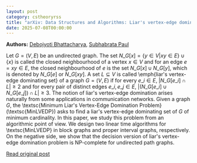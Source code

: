 ```yaml
---
layout: post
category: cstheoryrss
title: "arXiv: Data Structures and Algorithms: Liar's vertex-edge domination in subclasses of chordal graphs"
date: 2025-07-08T00:00:00
---
```


**Authors:** [Debojyoti Bhattacharya](https://dblp.uni-trier.de/search?q=Debojyoti+Bhattacharya), [Subhabrata Paul](https://dblp.uni-trier.de/search?q=Subhabrata+Paul)

Let $G=(V, E)$ be an undirected graph. The set $N\_G[x]=\{y\in V|xy\in E\}\cup
\{x\}$ is called the closed neighbourhood of a vertex $x\in V$ and for an edge
$e=xy\in E$, the closed neighbourhood of $e$ is the set $N\_G[x]\cup N\_G[y]$,
which is denoted by $N\_G[e]$ or $N\_G[xy]$. A set $L\subseteq V$ is called
\emph{liar's vertex-edge dominating set} of a graph $G=(V,E)$ if for every
$e\_i\in E$, $|N\_G[e\_i]\cap L|\geq 2$ and for every pair of distinct edges
$e\_i,e\_j\in E$, $|(N\_G[e\_i]\cup N\_G[e\_j])\cap L|\geq 3$. The notion of liar's
vertex-edge domination arises naturally from some applications in communication
networks. Given a graph $G$, the \textsc{Minimum Liar's Vertex-Edge Domination
Problem} (\textsc{MinLVEDP}) asks to find a liar's vertex-edge dominating set
of $G$ of minimum cardinality. In this paper, we study this problem from an
algorithmic point of view. We design two linear time algorithms for
\textsc{MinLVEDP} in block graphs and proper interval graphs, respectively. On
the negative side, we show that the decision version of liar's vertex-edge
domination problem is NP-complete for undirected path graphs.

[Read original post](http://arxiv.org/abs/2507.04721v1)
